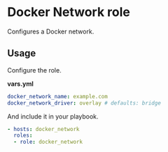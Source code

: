 # Docker Network role

Configures a Docker network.

## Usage

Configure the role.

**vars.yml**

```yml
docker_network_name: example.com
docker_network_driver: overlay # defaults: bridge
```

And include it in your playbook.

```yml
- hosts: docker_network
  roles:
  - role: docker_network
```
